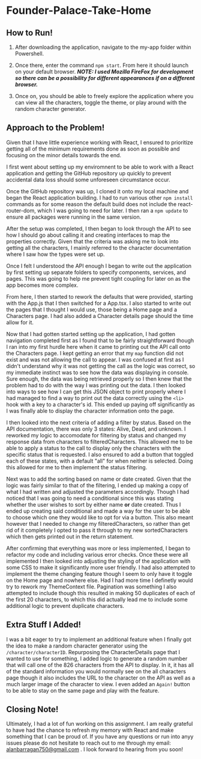 # Founder-Palace-Take-Home

## How to Run!
1. After downloading the application, navigate to the my-app folder within Powershell.

2. Once there, enter the command `npm start`. From here it should launch on your default browser. 
***NOTE: I used Mozilla FireFox for development so there can be a possibility for different appearances if on a different browser.***

3. Once on, you should be able to freely explore the application where you can view all the characters, toggle the theme, or play around with the random character generator.

## Approach to the Problem!
Given that I have little experience working with React, I ensured to prioritize getting all of the minimum requirements done as soon as possible and focusing on the minor details towards the end. 

I first went about setting up my enviromnent to be able to work with a React application and getting the GitHub repository up quickly to prevent accidental data loss should some unforeseen circumstance occur. 

Once the GitHub repository was up, I cloned it onto my local machine and began the React application building. I had to run various other `npm install`  commands as for some reason the default build does not include the react-router-dom, which I was going to need for later. I then ran a `npm update` to ensure all packages were running in the same version.

After the setup was completed, I then began to look through the API to see how I should go about calling it and creating interfaces to map the properties correctly. Given that the criteria was asking me to look into getting all the characters, I mainly referred to the character documentation where I saw how the types were set up. 

Once I felt I understood the API enough I began to write out the application by first setting up separate folders to specify components, services, and pages. This was going to help me prevent tight coupling for later on as the app becomes more complex.

From here, I then started to rework the defaults that were provided, starting with the App.js that I then switched for a App.tsx. I also started to write out the pages that I thought I would use, those being a Home page and a Characters page. I had also added a Character details page should the time allow for it.

Now that I had gotten started setting up the application, I had gotten navigation completed first as I found that to be fairly straightforward though I ran into my first hurdle here when it came to printing out the API call onto the Characters page. I kept getting an error that my `map` function did not exist and was not allowing the call to appear. I was confused at first as I didn't understand why it was not getting the call as the logic was correct, so my immediate instinct was to see how the data was displaying in console. Sure enough, the data was being retrieved properly so I then knew that the problem had to do with the way I was printing out the data. I then looked into ways to see how I can get this JSON object to print properly where I had managed to find a way to print out the data correctly using the `<li>` hook with a key to a character's id. This ended up paying off significantly as I was finally able to display the character information onto the page.

I then looked into the next criteria of adding a filter by status. Based on the API documentation, there was only 3 states: Alive, Dead, and unknown. I reworked my logic to accomodate for filtering by status and changed my response data from characters to filteredCharacters. This allowed me to be able to apply a status to the call to display only the characters with the specific status that is requested. I also ensured to add a button that toggled each of these states, with a default "all" for when neither is selected. Doing this allowed for me to then implement the status filtering.

Next was to add the sorting based on name or date created. Given that the logic was fairly similar to that of the filtering, I ended up making a copy of what I had written and adjusted the parameters accordingly. Though I had noticed that I was going to need a conditional since this was stating whether the user wishes to sort by either name **or** date created. Thus I ended up creating said conditional and made a way for the user to be able to choose which one they would like to opt for via a button. This also meant however that I needed to change my filteredCharacters, so rather than get rid of it completely I opted to pass it through to my new sortedCharacters which then gets printed out in the return statement. 

After confirming that everything was more or less implemented, I began to refactor my code and including various error checks. Once these were all implemented I then looked into adjusting the styling of the application with some CSS to make it significantly more user friendly. I had also attempted to implement the theme changing feature though I seem to only have it toggle on the Home page and nowhere else. Had I had more time I definetly would try to rework my ThemeContext file. Pagination was something I also attempted to include though this resulted in making 50 duplicates of each of the first 20 characters, to which this did actually lead me to include some additional logic to prevent duplicate characters. 

## Extra Stuff I Added!

I was a bit eager to try to implement an additional feature when I finally got the idea to make a random character generator using the `/character/characterID`. Repurposing the CharacterDetails page that I wanted to use for something, I added logic to generate a random number that will call one of the 826 characters from the API to display. In it, it has all of the standard information you would normally see on the all characters page though it also includes the URL to the character on the API as well as a much larger image of the character to view. I even added an `Again!` button to be able to stay on the same page and play with the feature.

## Closing Note!

Ultimately, I had a lot of fun working on this assignment. I am really grateful to have had the chance to refresh my memory with React and make something that I can be proud of. If you have any questions or run into anyy issues please do not hesitate to reach out to me through my email: <ins>alanbarragan750@gmail.com</ins> . I look forward to hearing from you soon! 
